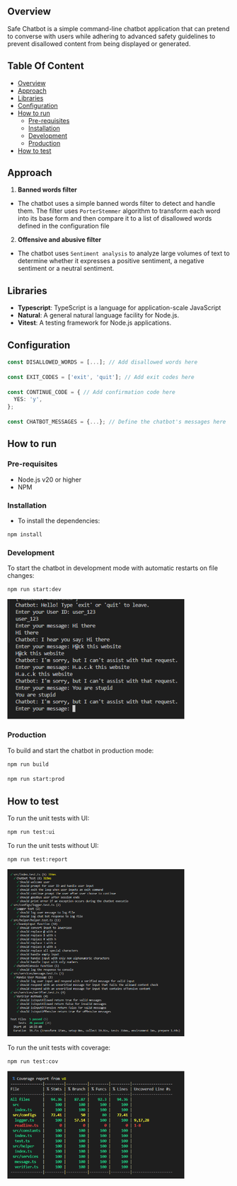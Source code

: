 ## Overview

Safe Chatbot is a simple command-line chatbot application that can pretend to converse with users while adhering to advanced safety guidelines to prevent disallowed content from being displayed or generated.

## Table Of Content

- [Overview](#overview)
- [Approach](#approach)
- [Libraries](#libraries)
- [Configuration](#configuration)
- [How to run](#how-to-run)
   * [Pre-requisites](#pre-requisites)
   * [Installation](#installation)
   * [Development](#development)
   * [Production](#production)
- [How to test](#how-to-test)

## Approach

1. **Banned words filter**

- The chatbot uses a simple banned words filter to detect and handle them. The filter uses `PorterStemmer` algorithm to transform each word into its base form and then compare it to a list of disallowed words defined in the configuration file

2. **Offensive and abusive filter**

- The chatbot uses `Sentiment analysis` to analyze large volumes of text to determine whether it expresses a positive sentiment, a negative sentiment or a neutral sentiment.

## Libraries

- **Typescript**: TypeScript is a language for application-scale JavaScript
- **Natural**: A general natural language facility for Node.js.
- **Vitest**: A testing framework for Node.js applications.

## Configuration

```typescript
const DISALLOWED_WORDS = [...]; // Add disallowed words here

const EXIT_CODES = ['exit', 'quit']; // Add exit codes here

const CONTINUE_CODE = { // Add confirmation code here
  YES: 'y',
};

const CHATBOT_MESSAGES = {...}; // Define the chatbot's messages here
```

## How to run

### Pre-requisites

- Node.js v20 or higher
- NPM

### Installation

- To install the dependencies:

```bash
npm install
```

### Development

To start the chatbot in development mode with automatic restarts on file changes:

```bash
npm run start:dev
```

<img width="400px" src="assets/run.png">

### Production

To build and start the chatbot in production mode:

```bash
npm run build

npm run start:prod
```

## How to test

To run the unit tests with UI:

```bash
npm run test:ui
```

To run the unit tests without UI:

```bash
npm run test:report
```

<img width="400px" src="assets/unit_tests.png">

To run the unit tests with coverage:

```bash
npm run test:cov
```

<img width="400px" src="assets/test_coverage.png">
